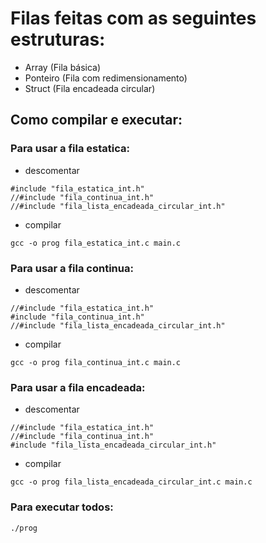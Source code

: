 # Filas feitas com as seguintes estruturas:

* Array (Fila básica)
* Ponteiro (Fila com redimensionamento)
* Struct (Fila encadeada circular)

## Como compilar e executar:

### Para usar a fila estatica:

* descomentar 

```
#include "fila_estatica_int.h"
//#include "fila_continua_int.h"
//#include "fila_lista_encadeada_circular_int.h"
```
* compilar

```
gcc -o prog fila_estatica_int.c main.c
```

### Para usar a fila continua:

* descomentar 

```
//#include "fila_estatica_int.h"
#include "fila_continua_int.h"
//#include "fila_lista_encadeada_circular_int.h"
```
* compilar

```
gcc -o prog fila_continua_int.c main.c
```

### Para usar a fila encadeada:

* descomentar 

```
//#include "fila_estatica_int.h"
//#include "fila_continua_int.h"
#include "fila_lista_encadeada_circular_int.h"
```
* compilar

```
gcc -o prog fila_lista_encadeada_circular_int.c main.c
```

### Para executar todos:

```
./prog
```